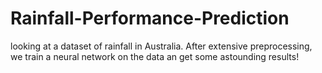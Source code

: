 # Rainfall-Performance-Prediction
 looking at a dataset of rainfall in Australia. After extensive preprocessing, we train a neural network on the data an get some astounding results!
